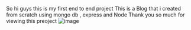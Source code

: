 So hi guys this is my first end to end project 
This is a Blog that i created from scratch using mongo db , express and Node 
Thank you so much for viewing this preoject 
![image](https://github.com/user-attachments/assets/1e7bd312-ddd6-44ae-9f9f-588e632399ee)
                                

